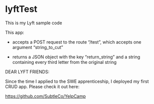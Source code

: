 # lyftTest
This is my Lyft sample code

This app:
- accepts a POST request to the route “/test”, which accepts one argument “string_to_cut”

- returns a JSON object with the key “return_string” and a string containing every third letter from the original string


DEAR LYFT FRIENDS:

Since the time I applied to the SWE apprenticeship, I deployed my first CRUD app. Please check it out here:

https://github.com/SubtleCo/YelpCamp

